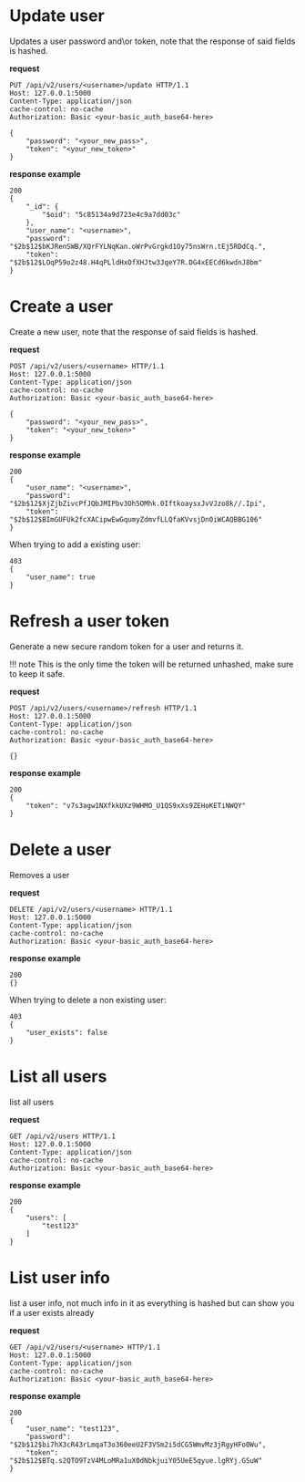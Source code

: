 # Update user
Updates a user password and\or token, note that the response of said fields is hashed.

 **request**

```
PUT /api/v2/users/<username>/update HTTP/1.1
Host: 127.0.0.1:5000
Content-Type: application/json
cache-control: no-cache
Authorization: Basic <your-basic_auth_base64-here>

{
	"password": "<your_new_pass>",
	"token": "<your_new_token>"
}
```

 **response example**

```
200
{
    "_id": {
        "$oid": "5c85134a9d723e4c9a7dd03c"
    },
    "user_name": "<username>",
    "password": "$2b$12$bKJRenSWB/XQrFYLNqKan.oWrPvGrgkd1Oy75nsWrn.tEj5RDdCq.",
    "token": "$2b$12$LOqP59o2z48.H4qPLldHxOfXHJtw3JqeY7R.DG4xEECd6kwdnJ8bm"
}
```

# Create a user
Create a new user, note that the response of said fields is hashed.

 **request**

```
POST /api/v2/users/<username> HTTP/1.1
Host: 127.0.0.1:5000
Content-Type: application/json
cache-control: no-cache
Authorization: Basic <your-basic_auth_base64-here>

{
	"password": "<your_new_pass>",
	"token": "<your_new_token>"
}
```

 **response example**

```
200
{
    "user_name": "<username>",
    "password": "$2b$12$XjZjbZivcPfJQbJMIPbv3Oh5OMhk.0IftkoaysxJvVJzo8k//.Ipi",
    "token": "$2b$12$BImGUFUk2fcXACipwEwGqumyZdmvfLLQfaKVvsjDn0iWCAQBBG106"
}
```

When trying to add a existing user:

```
403
{
    "user_name": true
}
```

# Refresh a user token
Generate a new secure random token for a user and returns it.


!!! note
    This is the only time the token will be returned unhashed, make sure to keep it safe.


 **request**

```
POST /api/v2/users/<username>/refresh HTTP/1.1
Host: 127.0.0.1:5000
Content-Type: application/json
cache-control: no-cache
Authorization: Basic <your-basic_auth_base64-here>

{}
```

 **response example**

```
200
{
    "token": "v7s3agw1NXfkkUXz9WHMO_U1QS9xXs9ZEHoKETiNWQY"
}
```

# Delete a user 
Removes a user

 **request**

```
DELETE /api/v2/users/<username> HTTP/1.1
Host: 127.0.0.1:5000
Content-Type: application/json
cache-control: no-cache
Authorization: Basic <your-basic_auth_base64-here>
```

 **response example**

```
200
{}
```

When trying to delete a non existing user:

```
403
{
    "user_exists": false
}
```

# List all users
list all users

 **request**

```
GET /api/v2/users HTTP/1.1
Host: 127.0.0.1:5000
Content-Type: application/json
cache-control: no-cache
Authorization: Basic <your-basic_auth_base64-here>
```

 **response example**

```
200
{
    "users": [
        "test123"
    ]
}
```

# List user info
list a user info, not much info in it as everything is hashed but can show you if a user exists already

 **request**

```
GET /api/v2/users/<username> HTTP/1.1
Host: 127.0.0.1:5000
Content-Type: application/json
cache-control: no-cache
Authorization: Basic <your-basic_auth_base64-here>
```

 **response example**

```
200
{
    "user_name": "test123",
    "password": "$2b$12$bi7hX3cR43rLmqaT3o360eeU2F3VSm2i5dCG5WmvMz3jRgyHFo0Wu",
    "token": "$2b$12$BTq.s2QTO9TzV4MLoMRa1uX0dNbkjuiY05UeE5qyue.lgRYj.GSuW"
}
```
